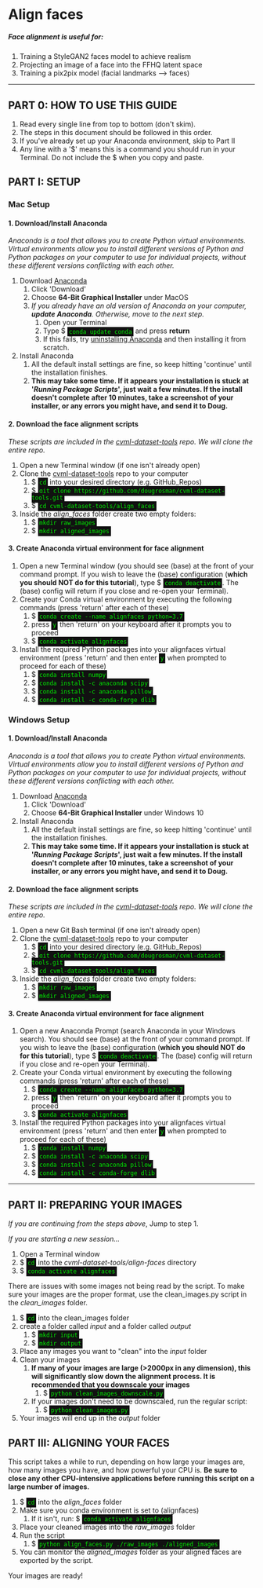 <style>
code {
  color: #0e0;
  background: #111 !important;
  padding: .25em;
}

</style>

# Align faces
##### Face alignment is useful for:
1. Training a StyleGAN2 faces model to achieve realism
2. Projecting an image of a face into the FFHQ latent space
3. Training a pix2pix model (facial landmarks --> faces)

<hr>

## **PART 0: HOW TO USE THIS GUIDE**
1. Read every single line from top to bottom (don't skim).
2. The steps in this document should be followed in this order.
3. If you've already set up your Anaconda environment, skip to Part II
4. Any line with a '$' means this is a command you should run in your Terminal. Do not include the $ when you copy and paste.

## **PART I: SETUP**

### **Mac Setup**
#### 1. Download/Install Anaconda
*Anaconda is a tool that allows you to create Python virtual environments. Virtual environments allow you to install different versions of Python and Python packages on your computer to use for individual projects, without these different versions conflicting with each other.*
1. Download [Anaconda](https://www.anaconda.com/products/individual)
   1. Click 'Download'
   2. Choose **64-Bit Graphical Installer** under MacOS
   3. *If you already have an old version of Anaconda on your computer, **update Anaconda**. Otherwise, move to the next step.*
      1. Open your Terminal
      2. Type $ `conda update conda` and press **return**
      3. If this fails, try [uninstalling Anaconda](https://docs.anaconda.com/anaconda/install/uninstall/) and then installing it from scratch.
2. Install Anaconda
   1. All the default install settings are fine, so keep hitting 'continue' until the installation finishes.
   2. **This may take some time. If it appears your installation is stuck at '_Running Package Scripts_', just wait a few minutes. If the install doesn't complete after 10 minutes, take a screenshot of your installer, or any errors you might have, and send it to Doug.**

#### 2. Download the face alignment scripts
*These scripts are included in the [cvml-dataset-tools](https://github.com/dougrosman/cvml-dataset-tools) repo. We will clone the entire repo.*

1. Open a new Terminal window (if one isn't already open)
2. Clone the [cvml-dataset-tools](https://github.com/dougrosman/cvml-dataset-tools) repo to your computer
   1. $ `cd` into your desired directory (e.g. GitHub_Repos)
   2. $ `git clone https://github.com/dougrosman/cvml-dataset-tools.git`
   3. $ `cd cvml-dataset-tools/align_faces`
3. Inside the *align_faces* folder create two empty folders:
   1. $ `mkdir raw_images`
   2. $ `mkdir aligned_images`


#### 3. Create Anaconda virtual environment for face alignment
1. Open a new Terminal window (you should see (base) at the front of your command prompt. If you wish to leave the (base) configuration (**which you should NOT do for this tutorial**), type $ `conda deactivate`. The (base) config will return if you close and re-open your Terminal).
2. Create your Conda virtual environment by executing the following commands (press 'return' after each of these)
   1. $ `conda create --name alignfaces python=3.7`
   2. press `y` then 'return' on your keyboard after it prompts you to proceed
   3. $ `conda activate alignfaces`
3. Install the required Python packages into your alignfaces virtual environment (press 'return' and then enter `y` when prompted to proceed for each of these)
   1. $ `conda install numpy`
   2. $ `conda install -c anaconda scipy`
   3. $ `conda install -c anaconda pillow`
   4. $ `conda install -c conda-forge dlib`

### **Windows Setup**
#### 1. Download/Install Anaconda
*Anaconda is a tool that allows you to create Python virtual environments. Virtual environments allow you to install different versions of Python and Python packages on your computer to use for individual projects, without these different versions conflicting with each other.*
1. Download [Anaconda](https://www.anaconda.com/products/individual)
   1. Click 'Download'
   2. Choose **64-Bit Graphical Installer** under Windows 10
2. Install Anaconda
   1. All the default install settings are fine, so keep hitting 'continue' until the installation finishes.
   2. **This may take some time. If it appears your installation is stuck at '_Running Package Scripts_', just wait a few minutes. If the install doesn't complete after 10 minutes, take a screenshot of your installer, or any errors you might have, and send it to Doug.**

#### 2. Download the face alignment scripts
*These scripts are included in the [cvml-dataset-tools](https://github.com/dougrosman/cvml-dataset-tools) repo. We will clone the entire repo.*

1. Open a new Git Bash terminal (if one isn't already open)
2. Clone the [cvml-dataset-tools](https://github.com/dougrosman/cvml-dataset-tools) repo to your computer
   1. $ `cd` into your desired directory (e.g. GitHub_Repos)
   2. $ `git clone https://github.com/dougrosman/cvml-dataset-tools.git`
   3. $ `cd cvml-dataset-tools/align_faces`
3. Inside the *align_faces* folder create two empty folders:
   1. $ `mkdir raw_images`
   2. $ `mkdir aligned_images`


#### 3. Create Anaconda virtual environment for face alignment
1. Open a new Anaconda Prompt (search Anaconda in your Windows search). You should see (base) at the front of your command prompt. If you wish to leave the (base) configuration (**which you should NOT do for this tutorial**), type $ `conda deactivate`. The (base) config will return if you close and re-open your Terminal).
2. Create your Conda virtual environment by executing the following commands (press 'return' after each of these)
   1. $ `conda create --name alignfaces python=3.7`
   2. press `y` then 'return' on your keyboard after it prompts you to proceed
   3. $ `conda activate alignfaces`
3. Install the required Python packages into your alignfaces virtual environment (press 'return' and then enter `y` when prompted to proceed for each of these)
   1. $ `conda install numpy`
   2. $ `conda install -c anaconda scipy`
   3. $ `conda install -c anaconda pillow`
   4. $ `conda install -c conda-forge dlib`


<hr>

## **PART II: PREPARING YOUR IMAGES**

*If you are continuing from the steps above*, Jump to step 1.

*If you are starting a new session...*
  1. Open a Terminal window
  2. $ `cd` into the *cvml-dataset-tools/align-faces* directory
  3. $ `conda activate alignfaces`

There are issues with some images not being read by the script. To make sure your images are the proper format, use the clean_images.py script in the *clean_images* folder.

1. $ `cd` into the clean_images folder
2. create a folder called *input* and a folder called *output*
   1. $ `mkdir input`
   2. $ `mkdir output`
3. Place any images you want to "clean" into the *input* folder
4. Clean your images
   1. **If many of your images are large (>2000px in any dimension), this will significantly slow down the alignment process. It is recommended that you downscale your images**
      1. $ `python clean_images_downscale.py`
   2. If your images don't need to be downscaled, run the regular script:
      1. $ `python clean_images.py`
5. Your images will end up in the *output* folder

## **PART III: ALIGNING YOUR FACES**

This script takes a while to run, depending on how large your images are, how many images you have, and how powerful your CPU is. **Be sure to close any other CPU-intensive applications before running this script on a large number of images.** 

1. $ `cd` into the *align_faces* folder
2. Make sure you conda environment is set to (alignfaces)
   1. If it isn't, run: $ `conda activate alignfaces`
3. Place your cleaned images into the *raw_images* folder
4. Run the script
   1. $ `python align_faces.py ./raw_images ./aligned_images`
5. You can monitor the *aligned_images* folder as your aligned faces are exported by the script.

Your images are ready!